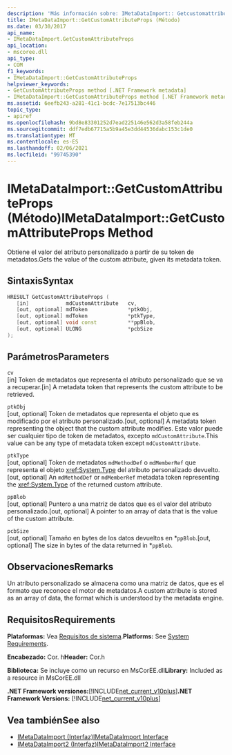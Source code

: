 ```yaml
---
description: 'Más información sobre: IMetaDataImport:: Getcustomattributeprops ((método)'
title: IMetaDataImport::GetCustomAttributeProps (Método)
ms.date: 03/30/2017
api_name:
- IMetaDataImport.GetCustomAttributeProps
api_location:
- mscoree.dll
api_type:
- COM
f1_keywords:
- IMetaDataImport::GetCustomAttributeProps
helpviewer_keywords:
- GetCustomAttributeProps method [.NET Framework metadata]
- IMetaDataImport::GetCustomAttributeProps method [.NET Framework metadata]
ms.assetid: 6eefb243-a281-41c1-bcdc-7e17513bc446
topic_type:
- apiref
ms.openlocfilehash: 9bd8e83301252d7ead225146e562d3a58feb244a
ms.sourcegitcommit: ddf7edb67715a5b9a45e3dd44536dabc153c1de0
ms.translationtype: MT
ms.contentlocale: es-ES
ms.lasthandoff: 02/06/2021
ms.locfileid: "99745390"
---
```

# <a name="imetadataimportgetcustomattributeprops-method"></a><span data-ttu-id="3a1fa-103">IMetaDataImport::GetCustomAttributeProps (Método)</span><span class="sxs-lookup"><span data-stu-id="3a1fa-103">IMetaDataImport::GetCustomAttributeProps Method</span></span>

<span data-ttu-id="3a1fa-104">Obtiene el valor del atributo personalizado a partir de su token de metadatos.</span><span class="sxs-lookup"><span data-stu-id="3a1fa-104">Gets the value of the custom attribute, given its metadata token.</span></span>  
  
## <a name="syntax"></a><span data-ttu-id="3a1fa-105">Sintaxis</span><span class="sxs-lookup"><span data-stu-id="3a1fa-105">Syntax</span></span>  
  
```cpp  
HRESULT GetCustomAttributeProps (  
   [in]            mdCustomAttribute   cv,  
   [out, optional] mdToken             *ptkObj,  
   [out, optional] mdToken             *ptkType,  
   [out, optional] void const          **ppBlob,  
   [out, optional] ULONG               *pcbSize  
);  
```  
  
## <a name="parameters"></a><span data-ttu-id="3a1fa-106">Parámetros</span><span class="sxs-lookup"><span data-stu-id="3a1fa-106">Parameters</span></span>  

 `cv`  
 <span data-ttu-id="3a1fa-107">[in] Token de metadatos que representa el atributo personalizado que se va a recuperar.</span><span class="sxs-lookup"><span data-stu-id="3a1fa-107">[in] A metadata token that represents the custom attribute to be retrieved.</span></span>  
  
 `ptkObj`  
 <span data-ttu-id="3a1fa-108">[out, optional] Token de metadatos que representa el objeto que es modificado por el atributo personalizado.</span><span class="sxs-lookup"><span data-stu-id="3a1fa-108">[out, optional] A metadata token representing the object that the custom attribute modifies.</span></span> <span data-ttu-id="3a1fa-109">Este valor puede ser cualquier tipo de token de metadatos, excepto `mdCustomAttribute`.</span><span class="sxs-lookup"><span data-stu-id="3a1fa-109">This value can be any type of metadata token except `mdCustomAttribute`.</span></span>  
  
 `ptkType`  
 <span data-ttu-id="3a1fa-110">[out, optional] Token de metadatos `mdMethodDef` o `mdMemberRef` que representa el objeto <xref:System.Type> del atributo personalizado devuelto.</span><span class="sxs-lookup"><span data-stu-id="3a1fa-110">[out, optional] An `mdMethodDef` or `mdMemberRef` metadata token representing the <xref:System.Type> of the returned custom attribute.</span></span>  
  
 `ppBlob`  
 <span data-ttu-id="3a1fa-111">[out, optional] Puntero a una matriz de datos que es el valor del atributo personalizado.</span><span class="sxs-lookup"><span data-stu-id="3a1fa-111">[out, optional] A pointer to an array of data that is the value of the custom attribute.</span></span>  
  
 `pcbSize`  
 <span data-ttu-id="3a1fa-112">[out, optional] Tamaño en bytes de los datos devueltos en \*`ppBlob`.</span><span class="sxs-lookup"><span data-stu-id="3a1fa-112">[out, optional] The size in bytes of the data returned in \*`ppBlob`.</span></span>  
  
## <a name="remarks"></a><span data-ttu-id="3a1fa-113">Observaciones</span><span class="sxs-lookup"><span data-stu-id="3a1fa-113">Remarks</span></span>  

 <span data-ttu-id="3a1fa-114">Un atributo personalizado se almacena como una matriz de datos, que es el formato que reconoce el motor de metadatos.</span><span class="sxs-lookup"><span data-stu-id="3a1fa-114">A custom attribute is stored as an array of data, the format which is understood by the metadata engine.</span></span>  
  
## <a name="requirements"></a><span data-ttu-id="3a1fa-115">Requisitos</span><span class="sxs-lookup"><span data-stu-id="3a1fa-115">Requirements</span></span>  

 <span data-ttu-id="3a1fa-116">**Plataformas:** Vea [Requisitos de sistema](../../get-started/system-requirements.md).</span><span class="sxs-lookup"><span data-stu-id="3a1fa-116">**Platforms:** See [System Requirements](../../get-started/system-requirements.md).</span></span>  
  
 <span data-ttu-id="3a1fa-117">**Encabezado:** Cor. h</span><span class="sxs-lookup"><span data-stu-id="3a1fa-117">**Header:** Cor.h</span></span>  
  
 <span data-ttu-id="3a1fa-118">**Biblioteca:** Se incluye como un recurso en MsCorEE.dll</span><span class="sxs-lookup"><span data-stu-id="3a1fa-118">**Library:** Included as a resource in MsCorEE.dll</span></span>  
  
 <span data-ttu-id="3a1fa-119">**.NET Framework versiones:**[!INCLUDE[net_current_v10plus](../../../../includes/net-current-v10plus-md.md)]</span><span class="sxs-lookup"><span data-stu-id="3a1fa-119">**.NET Framework Versions:** [!INCLUDE[net_current_v10plus](../../../../includes/net-current-v10plus-md.md)]</span></span>  
  
## <a name="see-also"></a><span data-ttu-id="3a1fa-120">Vea también</span><span class="sxs-lookup"><span data-stu-id="3a1fa-120">See also</span></span>

- [<span data-ttu-id="3a1fa-121">IMetaDataImport (Interfaz)</span><span class="sxs-lookup"><span data-stu-id="3a1fa-121">IMetaDataImport Interface</span></span>](imetadataimport-interface.md)
- [<span data-ttu-id="3a1fa-122">IMetaDataImport2 (Interfaz)</span><span class="sxs-lookup"><span data-stu-id="3a1fa-122">IMetaDataImport2 Interface</span></span>](imetadataimport2-interface.md)
